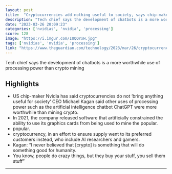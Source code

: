 ```yaml
---
layout: post
title:  "Cryptocurrencies add nothing useful to society, says chip-maker Nvidia"
description: "Tech chief says the development of chatbots is a more worthwhile use of processing power than crypto mining"
date: "2023-03-26 20:09:23"
categories: ['nvidias', 'nvidia', 'processing']
score: 128
image: "https://i.imgur.com/IUQQYxH.jpg"
tags: ['nvidias', 'nvidia', 'processing']
link: "https://www.theguardian.com/technology/2023/mar/26/cryptocurrencies-add-nothing-useful-to-society-nvidia-chatbots-processing-crypto-mining"
---
```


Tech chief says the development of chatbots is a more worthwhile use of processing power than crypto mining

## Highlights

- US chip-maker Nvidia has said cryptocurrencies do not ‘bring anything useful for society’ CEO Michael Kagan said other uses of processing power such as the artificial intelligence chatbot ChatGPT were more worthwhile than mining crypto.
- In 2021, the company released software that artificially constrained the ability to use its graphics cards from being used to mine the popular.
- popular.
- cryptocurrency, in an effort to ensure supply went to its preferred customers instead, who include AI researchers and gamers.
- Kagan: “I never believed that [crypto] is something that will do something good for humanity.
- You know, people do crazy things, but they buy your stuff, you sell them stuff”

---
